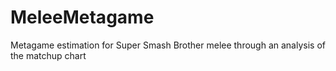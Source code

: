 # MeleeMetagame
Metagame estimation for Super Smash Brother melee through an analysis of the matchup chart
